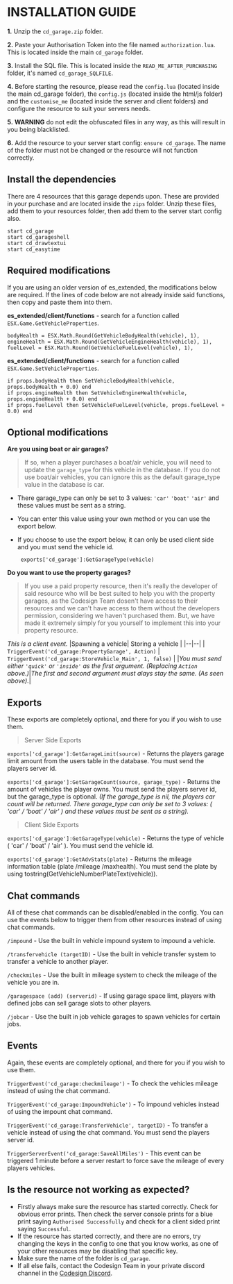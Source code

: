 # INSTALLATION GUIDE
**1.** Unzip the `cd_garage.zip` folder.

**2.** Paste your Authorisation Token into the file named `authorization.lua`. This is located inside the main `cd_garage` folder.

**3.** Install the SQL file. This is located inside the `READ_ME_AFTER_PURCHASING` folder, it's named `cd_garage_SQLFILE`.

 **4.** Before starting the resource, please read the `config.lua` (located inside the main cd_garage folder), the `config.js` (located inside the html/js folder) and the `customise_me` (located inside the server and client folders) and configure the resource to suit your servers needs.
 
 **5.** **WARNING** do not edit the obfuscated files in any way, as this will result in you being blacklisted.
 
 **6.** Add the resource to your server start config: `ensure cd_garage`. The name of the folder must not be changed or the resource will not function correctly.

## Install the dependencies
There are 4 resources that this garage depends upon. These are provided in your purchase and are located inside the `zips` folder. Unzip these files, add them to your resources folder, then add them to the server start config also.

    start cd_garage
    start cd_garageshell
    start cd_drawtextui
    start cd_easytime

## Required modifications
If you are using an older version of es_extended, the modifications below are required. If the lines of code below are not already inside said functions, then copy and paste them into them.

**es_extended/client/functions** - search for a function called `ESX.Game.GetVehicleProperties`.

    bodyHealth = ESX.Math.Round(GetVehicleBodyHealth(vehicle), 1),
    engineHealth = ESX.Math.Round(GetVehicleEngineHealth(vehicle), 1),
    fuelLevel = ESX.Math.Round(GetVehicleFuelLevel(vehicle), 1),

**es_extended/client/functions**   - search for a function called `ESX.Game.SetVehicleProperties`.

    if props.bodyHealth then SetVehicleBodyHealth(vehicle, props.bodyHealth + 0.0) end
    if props.engineHealth then SetVehicleEngineHealth(vehicle, props.engineHealth + 0.0) end
    if props.fuelLevel then SetVehicleFuelLevel(vehicle, props.fuelLevel + 0.0) end


## Optional modifications

**Are you using boat or air garages?**

> If so, when a player purchases a boat/air vehicle, you will need to update the `garage_type` for this vehicle in the database. If you do not use boat/air vehicles, you can ignore this as the default garage_type value in the database is car.

- There garage_type can only be set to 3 values: `'car'` `'boat'` `'air'` and these values must be sent as a string.
 - You can enter this value using your own method or you can use the export below.
 - If you choose to use the export below, it can only be used client side and you must send the vehicle id.


	    exports['cd_garage']:GetGarageType(vehicle)

**Do you want to use the property garages?**

> If you use a paid property resource, then it's really the developer of said resource who will be best suited to help you with the property garages, as the Codesign Team dosen't have access to their resources and we can't have access to them without the developers permission, considering we haven't purchased them. But, we have made it extremely simply for you yourself to implement this into your property resource.

*This is a client event.*
|Spawning a vehicle| Storing a vehicle |
|--|--|
| `TriggerEvent('cd_garage:PropertyGarage', Action)` | `TriggerEvent('cd_garage:StoreVehicle_Main', 1, false)` |
|*You must send either `'quick'` or `'inside'` as the first argument. (Replacing `Action` above.)*|*The first and second argument must alays stay the same. (As seen above).*|

## Exports
These exports are completely optional, and there for you if you wish to use them.

>Server Side Exports

`exports['cd_garage']:GetGarageLimit(source)` - Returns the players garage limit amount from the users table in the database. You must send the players server id.

`exports['cd_garage']:GetGarageCount(source, garage_type)` - Returns the amount of vehicles the player owns. You must send the players server id, but the garage_type is optional. *(If the garage_type is nil, the players car count will be returned.  There garage_type can only be set to 3 values:  ( 'car' / 'boat' / 'air' ) and these values must be sent as a string).*

> Client Side Exports

`exports['cd_garage']:GetGarageType(vehicle)` - Returns the type of vehicle ( 'car' / 'boat' / 'air' ). You must send the vehicle id.

`exports['cd_garage']:GetAdvStats(plate)` - Returns the mileage information table (plate /mileage /maxhealth). You must send the plate by using tostring(GetVehicleNumberPlateText(vehicle)).

## Chat commands

All of these chat commands can be disabled/enabled in the config. You can use the events below to trigger them from other resources instead of using chat commands.

`/impound`  - Use the built in vehicle impound system to impound a vehicle.

`/transfervehicle (targetID)`  - Use the built in vehicle transfer system to transfer a vehicle to another player.

`/checkmiles`  - Use the built in mileage system to check the mileage of the vehicle you are in.

`/garagespace (add) (serverid)`  - If using garage space limt, players with defined jobs can sell garage slots to other players.

`/jobcar`  - Use the built in job vehicle garages to spawn vehicles for certain jobs.

## Events
Again, these events are completely optional, and there for you if you wish to use them.

`TriggerEvent('cd_garage:checkmileage')` - To check the vehicles mileage instead of using the chat command.

`TriggerEvent('cd_garage:ImpoundVehicle')` - To impound vehicles instead of using the impount chat command.

`TriggerEvent('cd_garage:TransferVehicle', targetID)` - To transfer a vehicle instead of using the chat command. You must send the players server id.

`TriggerServerEvent('cd_garage:SaveAllMiles')` - This event can be triggered 1 minute before a server restart to force save the mileage of every players vehicles.

## Is the resource not working as expected?
- Firstly always make sure the resource has started correctly. Check for obvious error prints. Then check the server console prints for a blue print saying `Authorised Successfully` and check for a client sided print saying `Successful`.
- If the resource has started correctly, and there are no errors, try changing the keys in the config to one that you know works, as one of your other resources may be disabling that specific key.
- Make sure the name of the folder is `cd_garage`.
- If all else fails, contact the Codesign Team in your private discord channel in the [Codesign Discord](https://discord.gg/HmDFGp62Tr).
